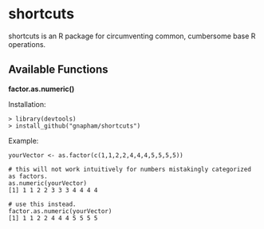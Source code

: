 # shortcuts
shortcuts is an R package for circumventing common, cumbersome base R operations.

## Available Functions
**factor.as.numeric()**

Installation:
```{r}
> library(devtools)
> install_github("gnapham/shortcuts")
```

Example:
```{r}
yourVector <- as.factor(c(1,1,2,2,4,4,4,5,5,5,5))

# this will not work intuitively for numbers mistakingly categorized as factors.
as.numeric(yourVector)
[1] 1 1 2 2 3 3 3 4 4 4 4

# use this instead.
factor.as.numeric(yourVector)
[1] 1 1 2 2 4 4 4 5 5 5 5
```
